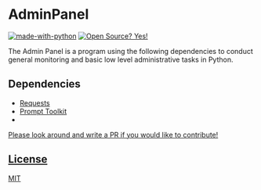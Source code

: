 # AdminPanel
 [![made-with-python](https://img.shields.io/badge/Made%20with-Python-1f425f.svg)](https://www.python.org/) [![Open Source? Yes!](https://badgen.net/badge/Open%20Source%20%3F/Yes%21/blue?icon=github)](https://github.com/Naereen/badges/)

The Admin Panel is a program using the following dependencies to conduct general monitoring and basic low level administrative tasks in Python.

## Dependencies 
- <a href="https://requests.readthedocs.io/en/master/">Requests</a>
- <a href="https://github.com/prompt-toolkit/python-prompt-toolkit"> Prompt Toolkit
- 

Please look around and write a PR if you would like to contribute!

## License
[MIT](https://choosealicense.com/licenses/mit/)
